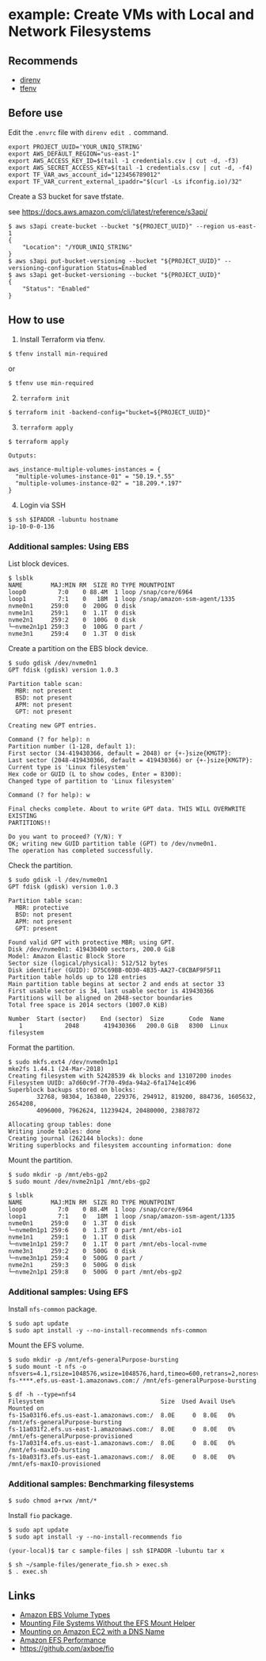 # example: Create VMs with Local and Network Filesystems

## Recommends

- [direnv](https://github.com/direnv/direnv)
- [tfenv](https://github.com/tfutils/tfenv)

## Before use

Edit the `.envrc` file with `direnv edit .` command.

```
export PROJECT_UUID='YOUR_UNIQ_STRING'
export AWS_DEFAULT_REGION="us-east-1"
export AWS_ACCESS_KEY_ID=$(tail -1 credentials.csv | cut -d, -f3)
export AWS_SECRET_ACCESS_KEY=$(tail -1 credentials.csv | cut -d, -f4)
export TF_VAR_aws_account_id="123456789012"
export TF_VAR_current_external_ipaddr="$(curl -Ls ifconfig.io)/32"
```

Create a S3 bucket for save tfstate.

see https://docs.aws.amazon.com/cli/latest/reference/s3api/

```shellsession
$ aws s3api create-bucket --bucket "${PROJECT_UUID}" --region us-east-1
{
    "Location": "/YOUR_UNIQ_STRING"
}
$ aws s3api put-bucket-versioning --bucket "${PROJECT_UUID}" --versioning-configuration Status=Enabled
$ aws s3api get-bucket-versioning --bucket "${PROJECT_UUID}"
{
    "Status": "Enabled"
}
```

## How to use

1. Install Terraform via tfenv.

```shellsession
$ tfenv install min-required
```

or

```shellsession
$ tfenv use min-required
```

2. `terraform init`

```shellsession
$ terraform init -backend-config="bucket=${PROJECT_UUID}"
```

3. `terraform apply`

```shellsession
$ terraform apply
```
```
Outputs:

aws_instance-multiple-volumes-instances = {
  "multiple-volumes-instance-01" = "50.19.*.55"
  "multiple-volumes-instance-02" = "18.209.*.197"
}
```

4. Login via SSH

```shellsession
$ ssh $IPADDR -lubuntu hostname
ip-10-0-0-136
```

### Additional samples: Using EBS

List block devices.

```shellsession
$ lsblk
NAME        MAJ:MIN RM  SIZE RO TYPE MOUNTPOINT
loop0         7:0    0 88.4M  1 loop /snap/core/6964
loop1         7:1    0   18M  1 loop /snap/amazon-ssm-agent/1335
nvme0n1     259:0    0  200G  0 disk 
nvme1n1     259:1    0  1.1T  0 disk 
nvme2n1     259:2    0  100G  0 disk 
└─nvme2n1p1 259:3    0  100G  0 part /
nvme3n1     259:4    0  1.3T  0 disk 
```

Create a partition on the EBS block device.

```shellsession
$ sudo gdisk /dev/nvme0n1
GPT fdisk (gdisk) version 1.0.3

Partition table scan:
  MBR: not present
  BSD: not present
  APM: not present
  GPT: not present

Creating new GPT entries.

Command (? for help): n
Partition number (1-128, default 1): 
First sector (34-419430366, default = 2048) or {+-}size{KMGTP}: 
Last sector (2048-419430366, default = 419430366) or {+-}size{KMGTP}: 
Current type is 'Linux filesystem'
Hex code or GUID (L to show codes, Enter = 8300): 
Changed type of partition to 'Linux filesystem'

Command (? for help): w

Final checks complete. About to write GPT data. THIS WILL OVERWRITE EXISTING
PARTITIONS!!

Do you want to proceed? (Y/N): Y
OK; writing new GUID partition table (GPT) to /dev/nvme0n1.
The operation has completed successfully.
```

Check the partition.

```shellsession
$ sudo gdisk -l /dev/nvme0n1
GPT fdisk (gdisk) version 1.0.3

Partition table scan:
  MBR: protective
  BSD: not present
  APM: not present
  GPT: present

Found valid GPT with protective MBR; using GPT.
Disk /dev/nvme0n1: 419430400 sectors, 200.0 GiB
Model: Amazon Elastic Block Store              
Sector size (logical/physical): 512/512 bytes
Disk identifier (GUID): D75C69BB-0D30-4B35-AA27-C8CBAF9F5F11
Partition table holds up to 128 entries
Main partition table begins at sector 2 and ends at sector 33
First usable sector is 34, last usable sector is 419430366
Partitions will be aligned on 2048-sector boundaries
Total free space is 2014 sectors (1007.0 KiB)

Number  Start (sector)    End (sector)  Size       Code  Name
   1            2048       419430366   200.0 GiB   8300  Linux filesystem
```

Format the partition.

```shellsession
$ sudo mkfs.ext4 /dev/nvme0n1p1
mke2fs 1.44.1 (24-Mar-2018)
Creating filesystem with 52428539 4k blocks and 13107200 inodes
Filesystem UUID: a7d60c9f-7f70-49da-94a2-6fa174e1c496
Superblock backups stored on blocks: 
        32768, 98304, 163840, 229376, 294912, 819200, 884736, 1605632, 2654208, 
        4096000, 7962624, 11239424, 20480000, 23887872

Allocating group tables: done                            
Writing inode tables: done                            
Creating journal (262144 blocks): done
Writing superblocks and filesystem accounting information: done    
```

Mount the partition.

```shellsession
$ sudo mkdir -p /mnt/ebs-gp2
$ sudo mount /dev/nvme2n1p1 /mnt/ebs-gp2
```

```shellsession
$ lsblk 
NAME        MAJ:MIN RM  SIZE RO TYPE MOUNTPOINT
loop0         7:0    0 88.4M  1 loop /snap/core/6964
loop1         7:1    0   18M  1 loop /snap/amazon-ssm-agent/1335
nvme0n1     259:0    0  1.3T  0 disk 
└─nvme0n1p1 259:6    0  1.3T  0 part /mnt/ebs-io1
nvme1n1     259:1    0  1.1T  0 disk 
└─nvme1n1p1 259:7    0  1.1T  0 part /mnt/ebs-local-nvme
nvme3n1     259:2    0  500G  0 disk 
└─nvme3n1p1 259:4    0  500G  0 part /
nvme2n1     259:3    0  500G  0 disk 
└─nvme2n1p1 259:8    0  500G  0 part /mnt/ebs-gp2
```

### Additional samples: Using EFS

Install `nfs-common` package.

```shellsession
$ sudo apt update
$ sudo apt install -y --no-install-recommends nfs-common
```

Mount the EFS volume.

```shellsession
$ sudo mkdir -p /mnt/efs-generalPurpose-bursting
$ sudo mount -t nfs -o nfsvers=4.1,rsize=1048576,wsize=1048576,hard,timeo=600,retrans=2,noresvport fs-****.efs.us-east-1.amazonaws.com:/ /mnt/efs-generalPurpose-bursting
```

```shellsession
$ df -h --type=nfs4
Filesystem                                 Size  Used Avail Use% Mounted on
fs-15a031f6.efs.us-east-1.amazonaws.com:/  8.0E     0  8.0E   0% /mnt/efs-generalPurpose-bursting
fs-11a031f2.efs.us-east-1.amazonaws.com:/  8.0E     0  8.0E   0% /mnt/efs-generalPurpose-provisioned
fs-17a031f4.efs.us-east-1.amazonaws.com:/  8.0E     0  8.0E   0% /mnt/efs-maxIO-bursting
fs-10a031f3.efs.us-east-1.amazonaws.com:/  8.0E     0  8.0E   0% /mnt/efs-maxIO-provisioned
```

### Additional samples: Benchmarking filesystems

```shellsession
$ sudo chmod a+rwx /mnt/*
```

Install `fio` package.

```shellsession
$ sudo apt update
$ sudo apt install -y --no-install-recommends fio
```

```shellsession
(your-local)$ tar c sample-files | ssh $IPADDR -lubuntu tar x
```

```shellsession
$ sh ~/sample-files/generate_fio.sh > exec.sh
$ . exec.sh
```

## Links

- [Amazon EBS Volume Types](https://docs.aws.amazon.com/AWSEC2/latest/UserGuide/EBSVolumeTypes.html)
- [Mounting File Systems Without the EFS Mount Helper](https://docs.aws.amazon.com/efs/latest/ug/mounting-fs-old.html)
- [Mounting on Amazon EC2 with a DNS Name](https://docs.aws.amazon.com/efs/latest/ug/mounting-fs-mount-cmd-dns-name.html)
- [Amazon EFS Performance](https://docs.aws.amazon.com/efs/latest/ug/performance.html)
- https://github.com/axboe/fio
